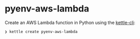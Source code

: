 # pyenv-aws-lambda

Create an AWS Lambda function in Python using the [kettle-cli](https://github.com/operatorai/kettle-cli):

```bash
❯ kettle create pyenv-aws-lambda
```

